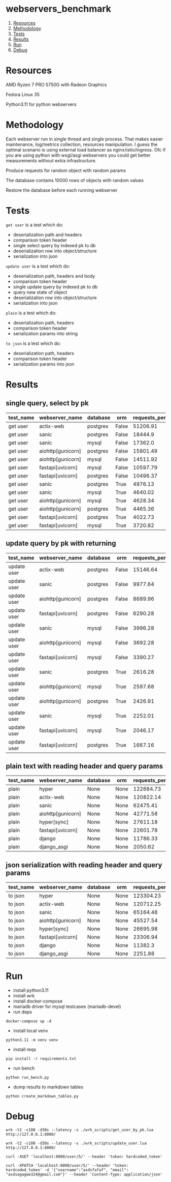 # webservers_benchmark

1. [Resources](#Resources)
2. [Methodology](#Methodology)
3. [Tests](#Tests)
4. [Results](#Results)
5. [Run](#Run)
6. [Debug](#Debug)

# Resources

AMD Ryzen 7 PRO 5750G with Radeon Graphics

Fedora Linux 35

Python3.11 for python webservers

# Methodology

Each webserver run in single thread and single process.
That makes easier maintenance, log/metrics collection, resources manipulation.
I guess the optimal scenario is using external load balancer as nginx/istio/ingress.
Ofc if you are using python with wsgi/asgi webservers you could get better measurements without extra infrastructure.

Produce requests for random object with random params

The database contains 10000 rows of objects with random values

Restore the database before each running webserver

# Tests

`get user` is a test which do:

- deserialization path and headers
- comparison token header
- single select query by indexed pk to db
- deserialization row into object/structure
- serialization into json

`update user` is a test which do:

- deserialization path, headers and body
- comparison token header
- single update query by indexed pk to db
- query new state of object
- deserialization row into object/structure
- serialization into json

`plain` is a test which do:

- deserialization path, headers
- comparison token header
- serialization params into string

`to json` is a test which do:

- deserialization path, headers
- comparison token header
- serialization params into json

# Results

## single query, select by pk

|test_name|  webserver_name |database| orm |requests_per_second|latency_p50|latency_p75|latency_p90|latency_p99|
|---------|-----------------|--------|-----|-------------------|-----------|-----------|-----------|-----------|
| get user|    actix-web    |postgres|False|      51206.91     |   1.87ms  |   2.21ms  |   2.56ms  |   3.31ms  |
| get user|      sanic      |postgres|False|      18444.9      |   5.24ms  |   6.55ms  |   9.76ms  |  17.42ms  |
| get user|      sanic      |  mysql |False|      17362.0      |   5.28ms  |   6.91ms  |  12.42ms  |  15.90ms  |
| get user|aiohttp[gunicorn]|postgres|False|      15801.49     |   6.72ms  |   7.73ms  |   8.66ms  |  12.39ms  |
| get user|aiohttp[gunicorn]|  mysql |False|      14511.92     |   6.49ms  |  11.25ms  |  14.44ms  |  19.59ms  |
| get user| fastapi[uvicorn]|  mysql |False|      10597.79     |   5.07ms  |  16.98ms  |  32.43ms  |  44.55ms  |
| get user| fastapi[uvicorn]|postgres|False|      10496.37     |   9.08ms  |  13.66ms  |  19.01ms  |  37.37ms  |
| get user|      sanic      |postgres| True|      4976.13      |  16.40ms  |  37.74ms  |  59.00ms  |  168.36ms |
| get user|      sanic      |  mysql | True|      4640.02      |  20.13ms  |  26.16ms  |  38.89ms  |  50.82ms  |
| get user|aiohttp[gunicorn]|  mysql | True|      4628.34      |  18.55ms  |  28.75ms  |  43.32ms  |  72.57ms  |
| get user|aiohttp[gunicorn]|postgres| True|      4465.36      |  18.66ms  |  32.90ms  |  51.64ms  |  142.45ms |
| get user| fastapi[uvicorn]|postgres| True|      4022.73      |  25.58ms  |  46.62ms  |  67.47ms  |  172.25ms |
| get user| fastapi[uvicorn]|  mysql | True|      3720.82      |  20.51ms  |  39.27ms  |  70.76ms  |  125.79ms |

## update query by pk with returning

| test_name |  webserver_name |database| orm |requests_per_second|latency_p50|latency_p75|latency_p90|latency_p99|
|-----------|-----------------|--------|-----|-------------------|-----------|-----------|-----------|-----------|
|update user|    actix-web    |postgres|False|      15146.64     |   5.75ms  |   7.72ms  |  13.49ms  |  35.39ms  |
|update user|      sanic      |postgres|False|      9977.64      |   9.27ms  |  12.16ms  |  19.61ms  |  45.51ms  |
|update user|aiohttp[gunicorn]|postgres|False|      8689.96      |   8.74ms  |  16.57ms  |  24.87ms  |  145.77ms |
|update user| fastapi[uvicorn]|postgres|False|      6290.28      |  14.55ms  |  19.67ms  |  26.45ms  |  44.63ms  |
|update user|      sanic      |  mysql |False|      3996.28      |  21.68ms  |  33.60ms  |  48.11ms  |  100.03ms |
|update user|aiohttp[gunicorn]|  mysql |False|      3692.28      |  24.42ms  |  34.67ms  |  54.42ms  |  135.78ms |
|update user| fastapi[uvicorn]|  mysql |False|      3390.27      |  26.76ms  |  37.53ms  |  61.43ms  |  147.49ms |
|update user|      sanic      |postgres| True|      2616.28      |  33.59ms  |  50.20ms  |  86.53ms  |  289.58ms |
|update user|aiohttp[gunicorn]|  mysql | True|      2597.68      |  33.53ms  |  52.55ms  |  67.93ms  |  137.67ms |
|update user|aiohttp[gunicorn]|postgres| True|      2426.91      |  39.41ms  |  64.36ms  |  109.40ms |  215.98ms |
|update user|      sanic      |  mysql | True|      2252.01      |  41.49ms  |  60.61ms  |  75.45ms  |  117.92ms |
|update user| fastapi[uvicorn]|  mysql | True|      2046.17      |  45.50ms  |  60.54ms  |  78.81ms  |  263.17ms |
|update user| fastapi[uvicorn]|postgres| True|      1667.16      |  50.38ms  |  73.36ms  |  112.73ms |  200.01ms |

## plain text with reading header and query params

|test_name|  webserver_name |database| orm|requests_per_second|latency_p50|latency_p75|latency_p90|latency_p99|
|---------|-----------------|--------|----|-------------------|-----------|-----------|-----------|-----------|
|  plain  |      hyper      |  None  |None|     122684.73     |  398.00us |  547.00us |  698.00us |   0.92ms  |
|  plain  |    actix-web    |  None  |None|     120822.14     |  402.00us |  519.00us |  681.00us |   0.90ms  |
|  plain  |      sanic      |  None  |None|      62475.41     |   1.72ms  |   2.28ms  |   3.10ms  |   5.10ms  |
|  plain  |aiohttp[gunicorn]|  None  |None|      42771.58     |   1.72ms  |   4.25ms  |   5.99ms  |   8.88ms  |
|  plain  |   hyper[sync]   |  None  |None|      27611.18     |  22.00us  |  31.00us  |  32.00us  |  38.00us  |
|  plain  | fastapi[uvicorn]|  None  |None|      22601.78     |   5.12ms  |   6.44ms  |   8.07ms  |  11.80ms  |
|  plain  |      django     |  None  |None|      11786.33     |   8.31ms  |   8.49ms  |   8.69ms  |   9.15ms  |
|  plain  |   django_asgi   |  None  |None|      2050.62      |  47.17ms  |  64.42ms  |  80.98ms  |  122.38ms |

## json serialization with reading header and query params

|test_name|  webserver_name |database| orm|requests_per_second|latency_p50|latency_p75|latency_p90|latency_p99|
|---------|-----------------|--------|----|-------------------|-----------|-----------|-----------|-----------|
| to json |      hyper      |  None  |None|     123304.23     |  398.00us |  557.00us |  699.00us |   0.92ms  |
| to json |    actix-web    |  None  |None|     120712.25     |  401.00us |  514.00us |  681.00us |   0.90ms  |
| to json |      sanic      |  None  |None|      65164.48     |   1.47ms  |   1.79ms  |   2.07ms  |   3.07ms  |
| to json |aiohttp[gunicorn]|  None  |None|      45527.54     |   1.94ms  |   2.81ms  |   3.22ms  |   4.78ms  |
| to json |   hyper[sync]   |  None  |None|      26695.98     |  23.00us  |  31.00us  |  32.00us  |  39.00us  |
| to json | fastapi[uvicorn]|  None  |None|      23306.94     |   4.53ms  |   6.01ms  |   8.59ms  |  12.20ms  |
| to json |      django     |  None  |None|      11382.3      |   8.40ms  |   8.59ms  |   8.82ms  |  852.48ms |
| to json |   django_asgi   |  None  |None|      2251.88      |  45.41ms  |  61.54ms  |  90.64ms  |  115.91ms |

# Run

- install python3.11
- install wrk
- install docker-compose
- mariadb driver for mysql testcases (mariadb-devel)
- run deps
```
docker-compose up -d
```
- install local venv
```
python3.11 -m venv venv
```
- install reqs
```
pip install -r requirements.txt
```
- run bench
```
python run_bench.py
```
- dump results to markdown tables 
```
python create_markdown_tables.py
```

# Debug

```
wrk -t2 -c100 -d30s --latency -s ./wrk_scripts/get_user_by_pk.lua http://127.0.0.1:8000/
```

```
wrk -t2 -c100 -d30s --latency -s ./wrk_scripts/update_user.lua http://127.0.0.1:8000/
```

```
curl -XGET 'localhost:8000/user/5/' --header 'token: hardcoded_token'
```

```
curl -XPATCH 'localhost:8000/user/5/' --header 'token: hardcoded_token' -d '{"username":"asdsfafaf", "email": "asdsagagwe324@gmail.com"}' --header 'Content-Type: application/json'
```
